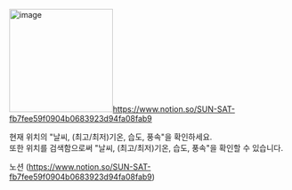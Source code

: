 <img width="186" alt="image" src="https://user-images.githubusercontent.com/90032920/216487797-9da03891-07cc-49b2-abf4-7febe17c784b.png">https://www.notion.so/SUN-SAT-fb7fee59f0904b0683923d94fa08fab9

현재 위치의 "날씨, (최고/최저)기온, 습도, 풍속"을 확인하세요.\
또한 위치를 검색함으로써 "날씨, (최고/최저)기온, 습도, 풍속"을 확인할 수 있습니다.

노션 (https://www.notion.so/SUN-SAT-fb7fee59f0904b0683923d94fa08fab9)
